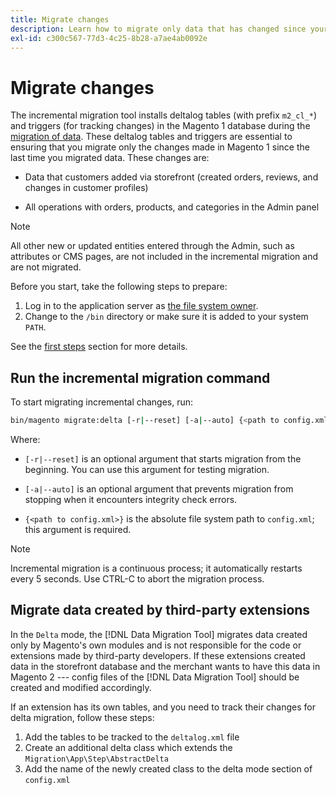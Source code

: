 ```yaml
---
title: Migrate changes
description: Learn how to migrate only data that has changed since your last Magento 1 data migration with the [!DNL Data Migration Tool].
exl-id: c300c567-77d3-4c25-8b28-a7ae4ab0092e
---
```

# Migrate changes

The incremental migration tool installs deltalog tables (with prefix `m2_cl_*`) and triggers (for tracking changes) in the Magento 1 database during the [migration of data](data.md). These deltalog tables and triggers are essential to ensuring that you migrate only the changes made in Magento 1 since the last time you migrated data. These changes are:

*  Data that customers added via storefront (created orders, reviews, and changes in customer profiles)

*  All operations with orders, products, and categories in the Admin panel

>[!NOTE]
>
>All other new or updated entities entered through the Admin, such as attributes or CMS pages, are not included in the incremental migration and are not migrated.


Before you start, take the following steps to prepare:

1. Log in to the application server as [the file system owner](../../../installation/prerequisites/file-system/overview.md).
1. Change to the `/bin` directory or make sure it is added to your system `PATH`.

See the [first steps](overview.md#first-steps) section for more details.

## Run the incremental migration command

To start migrating incremental changes, run:

```bash
bin/magento migrate:delta [-r|--reset] [-a|--auto] {<path to config.xml>}
```

Where:

*  `[-r|--reset]` is an optional argument that starts migration from the beginning. You can use this argument for testing migration.

*  `[-a|--auto]` is an optional argument that prevents migration from stopping when it encounters integrity check errors.

*  `{<path to config.xml>}` is the absolute file system path to `config.xml`; this argument is required.

>[!NOTE]
>
>Incremental migration is a continuous process; it automatically restarts every 5 seconds. Use CTRL-C to abort the migration process.


## Migrate data created by third-party extensions

In the `Delta` mode, the [!DNL Data Migration Tool] migrates data created only by Magento's own modules and is not responsible for the code or extensions made by third-party developers. If these extensions created data in the storefront database and the merchant wants to have this data in Magento 2 --- config files of the [!DNL Data Migration Tool] should be created and modified accordingly.

If an extension has its own tables, and you need to track their changes for delta migration, follow these steps:

1. Add the tables to be tracked to the `deltalog.xml` file
1. Create an additional delta class which extends the `Migration\App\Step\AbstractDelta`
1. Add the name of the newly created class to the delta mode section of `config.xml`
